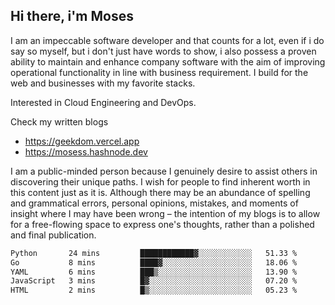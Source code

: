 ## Hi there, i'm Moses

I am an impeccable software developer and that counts for a lot, even if i do say so myself, but i don't just have words to show, i also possess a proven ability to maintain and enhance company software with the aim of improving operational functionality in line with business requirement. I build for the web and businesses with my favorite stacks.

Interested in Cloud Engineering and DevOps.

Check my written blogs
- https://geekdom.vercel.app
- https://mosess.hashnode.dev
  
I am a public-minded person because I genuinely desire to assist others in discovering their unique paths. I wish for people to find inherent worth in this content just as it is. Although there may be an abundance of spelling and grammatical errors, personal opinions, mistakes, and moments of insight where I may have been wrong – the intention of my blogs is to allow for a free-flowing space to express one's thoughts, rather than a polished and final publication.
<!--START_SECTION:waka-->

```txt
Python       24 mins         ████████████▓░░░░░░░░░░░░   51.33 %
Go           8 mins          ████▓░░░░░░░░░░░░░░░░░░░░   18.06 %
YAML         6 mins          ███▒░░░░░░░░░░░░░░░░░░░░░   13.90 %
JavaScript   3 mins          █▓░░░░░░░░░░░░░░░░░░░░░░░   07.20 %
HTML         2 mins          █▒░░░░░░░░░░░░░░░░░░░░░░░   05.23 %
```

<!--END_SECTION:waka-->
